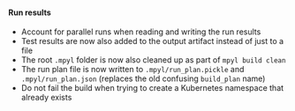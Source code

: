 #### Run results
- Account for parallel runs when reading and writing the run results
- Test results are now also added to the output artifact instead of just to a file 
- The root `.mpyl` folder is now also cleaned up as part of `mpyl build clean`
- The run plan file is now written to `.mpyl/run_plan.pickle` and `.mpyl/run_plan.json` (replaces the old confusing `build_plan` name)
- Do not fail the build when trying to create a Kubernetes namespace that already exists
